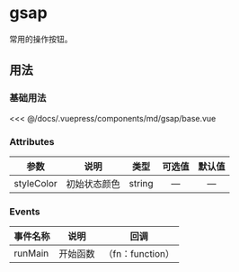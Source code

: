 # gsap

常用的操作按钮。

## 用法

### 基础用法

<md-gsap-base/>

<<< @/docs/.vuepress/components/md/gsap/base.vue



### Attributes

|    参数    |     说明     |  类型  | 可选值 | 默认值 |
| :--------: | :----------: | :----: | :----: | :----: |
| styleColor | 初始状态颜色 | string |   —    |   —    |

### Events

| 事件名称 | 说明     | 回调             |
| -------- | -------- | ---------------- |
| runMain  | 开始函数 | （fn：function） |

